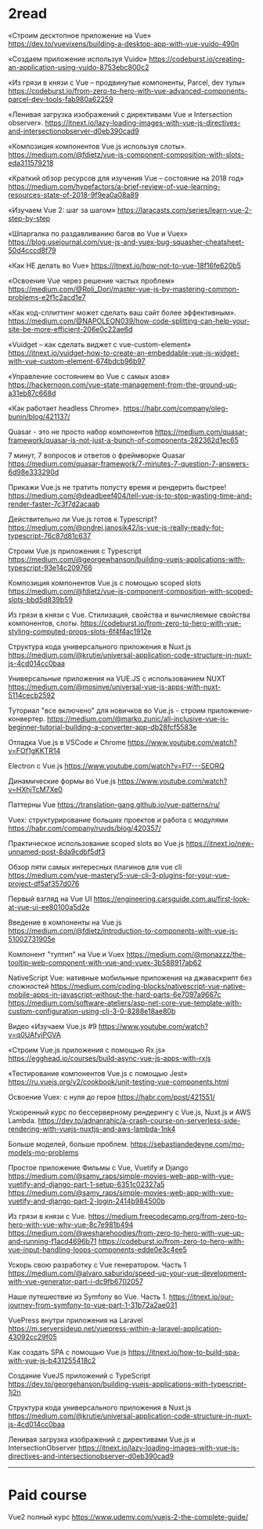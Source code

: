 # 2read

«Строим десктопное приложение на Vue»
https://dev.to/vuevixens/building-a-desktop-app-with-vue-vuido-490n

«Создаем приложение используя Vuido»
https://codeburst.io/creating-an-application-using-vuido-8753ebc800c2

«Из грязи в князи с Vue – продвинутые компоненты, Parcel, dev тулы»
https://codeburst.io/from-zero-to-hero-with-vue-advanced-components-parcel-dev-tools-fab980a62259

«Ленивая загрузка изображений с директивами Vue и Intersection observer». 
https://itnext.io/lazy-loading-images-with-vue-js-directives-and-intersectionobserver-d0eb390cad9

«Композиция компонентов Vue.js используя слоты».
https://medium.com/@fdietz/vue-js-component-composition-with-slots-eda311579218

«Краткий обзор ресурсов для изучения Vue – состояние на 2018 год»
https://medium.com/hypefactors/a-brief-review-of-vue-learning-resources-state-of-2018-9f9ea0a08a89

«Изучаем Vue 2: шаг за шагом»
https://laracasts.com/series/learn-vue-2-step-by-step

«Шпаргалка по раздавливанию багов во Vue и Vuex»
https://blog.usejournal.com/vue-js-and-vuex-bug-squasher-cheatsheet-50d4cccd8f79

«Как НЕ делать во Vue»
https://itnext.io/how-not-to-vue-18f16fe620b5

«Освоение Vue через решение частых проблем»
https://medium.com/@Roli_Dori/master-vue-js-by-mastering-common-problems-e2f1c2acd1e7

«Как код-сплиттинг может сделать ваш сайт более эффективным».
https://medium.com/@NAPOLEON039/how-code-splitting-can-help-your-site-be-more-efficient-206e0c22ae6d

«Vuidget – как сделать виджет с vue-custom-element»
https://itnext.io/vuidget-how-to-create-an-embeddable-vue-js-widget-with-vue-custom-element-674bdcb96b97

«Управление состоянием во Vue с самых азов»
https://hackernoon.com/vue-state-management-from-the-ground-up-a31eb87c668d

«Как работает headless Chrome».
https://habr.com/company/oleg-bunin/blog/421137/

Quasar - это не просто набор компонентов
https://medium.com/quasar-framework/quasar-is-not-just-a-bunch-of-components-282362d1ec65

7 минут, 7 вопросов и ответов о фреймворке Quasar
https://medium.com/quasar-framework/7-minutes-7-question-7-answers-6d98e333290d

Прикажи Vue.js не тратить попусту время и рендерить быстрее!
https://medium.com/@deadbeef404/tell-vue-js-to-stop-wasting-time-and-render-faster-7c3f7d2acaab

Действительно ли Vue.js готов к Typescript?
https://medium.com/@ondrej.janosik42/is-vue-js-really-ready-for-typescript-76c87d81c637

Строим Vue.js приложения c Typescript
https://medium.com/@georgewhanson/building-vuejs-applications-with-typescript-93e14c209766

Композиция компонентов Vue.js с помощью scoped slots
https://medium.com/@fdietz/vue-js-component-composition-with-scoped-slots-bbd5d839b59

Из грязи в князи с Vue. Стилизация, свойства и вычисляемые свойства компонентов, слоты. 
https://codeburst.io/from-zero-to-hero-with-vue-styling-computed-props-slots-6f4f4ac1912e

Структура кода универсального приложения в Nuxt.js
https://medium.com/@krutie/universal-application-code-structure-in-nuxt-js-4cd014cc0baa

Универсальные приложения на VUE.JS c использованием NUXT
https://medium.com/@mosinve/universal-vue-js-apps-with-nuxt-5114cecb2592

Туториал "все включено" для новичков во Vue.js - строим приложение-конвертер. 
https://medium.com/@marko.zunic/all-inclusive-vue-js-beginner-tutorial-building-a-converter-app-db28fcf5583e

Отладка Vue.js в VSCode и Chrome
https://www.youtube.com/watch?v=FOf1gKKTR14

Electron с Vue.js
https://www.youtube.com/watch?v=Fl7---SEORQ

Динамические формы во Vue.js
https://www.youtube.com/watch?v=HXhjTcM7Xe0

Паттерны Vue
https://translation-gang.github.io/vue-patterns/ru/

Vuex: структурирование больших проектов и работа с модулями 
https://habr.com/company/ruvds/blog/420357/

Практическое использование scoped slots во Vue.js
https://itnext.io/new-unnamed-post-8da9cdbf5df3

Обзор пяти самых интересных плагинов для vue cli
https://medium.com/vue-mastery/5-vue-cli-3-plugins-for-your-vue-project-df5af357d076

Первый взгляд на Vue UI
https://engineering.carsguide.com.au/first-look-at-vue-ui-ee80100a5d2e

Введение в компоненты на Vue.js
https://medium.com/@fdietz/introduction-to-components-with-vue-js-51002731905e

Компонент "тултип" на Vue и Vuex
https://medium.com/@monazzz/the-tooltip-web-component-with-vue-and-vuex-3b588917ab62

NativeScript Vue: нативные мобильные приложения на джаваскрипт без сложностей 
https://medium.com/coding-blocks/nativescript-vue-native-mobile-apps-in-javascript-without-the-hard-parts-6e7097a9667c
https://medium.com/software-ateliers/asp-net-core-vue-template-with-custom-configuration-using-cli-3-0-8288e18ae80b

Видео «Изучаем Vue.js #9 
https://www.youtube.com/watch?v=q0UAfvjPGVA

«Строим Vue.js приложения с помощью Rx.js»
https://egghead.io/courses/build-async-vue-js-apps-with-rxjs

«Тестирование компонентов Vue.js с помощью Jest» 
https://ru.vuejs.org/v2/cookbook/unit-testing-vue-components.html

Освоение Vuex: с нуля до героя
https://habr.com/post/421551/

Ускоренный курс по бессерверному рендерингу с Vue.js, Nuxt.js и AWS Lambda.
https://dev.to/adnanrahic/a-crash-course-on-serverless-side-rendering-with-vuejs-nuxtjs-and-aws-lambda-1nk4

Больше моделей, больше проблем.
https://sebastiandedeyne.com/mo-models-mo-problems

Простое приложение Фильмы с Vue, Vuetify и Django
https://medium.com/@samy_raps/simple-movies-web-app-with-vue-vuetify-and-django-part-1-setup-6351c02327a5
https://medium.com/@samy_raps/simple-movies-web-app-with-vue-vuetify-and-django-part-2-login-2414b984500b

Из грязи в князи с Vue. 
https://medium.freecodecamp.org/from-zero-to-hero-with-vue-why-vue-8c7e981b494
https://medium.com/@wesharehoodies/from-zero-to-hero-with-vue-up-and-running-f1acd4696b71
https://codeburst.io/from-zero-to-hero-with-vue-input-handling-loops-components-edde0e3c4ee5

Ускорь свою разработку с Vue генератором. Часть 1
https://medium.com/@alvaro.saburido/speed-up-your-vue-development-with-vue-generator-part-i-dc9fb6702057

Наше путешествие из Symfony во Vue. Часть 1.
https://itnext.io/our-journey-from-symfony-to-vue-part-1-31b72a2ae031

VuePress внутри приложения на Laravel
https://m.serversideup.net/vuepress-within-a-laravel-application-43092cc29f05

Как создать SPA с помощью Vue.js
https://itnext.io/how-to-build-spa-with-vue-js-b431255418c2

Создание VueJS приложений с TypeScript
https://dev.to/georgehanson/building-vuejs-applications-with-typescript-1j2n

Структура кода универсального приложения в Nuxt.js
https://medium.com/@krutie/universal-application-code-structure-in-nuxt-js-4cd014cc0baa

Ленивая загрузка изображений с директивами Vue.js и IntersectionObserver
https://itnext.io/lazy-loading-images-with-vue-js-directives-and-intersectionobserver-d0eb390cad9

----

# Paid course

Vue2 полный курс
https://www.udemy.com/vuejs-2-the-complete-guide/

